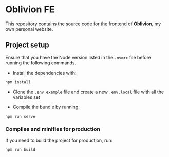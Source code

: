 # Oblivion FE
This repository contains the source code for the frontend of **Oblivion**, my own personal website.

## Project setup

Ensure that you have the Node version listed in the `.nvmrc` file before running the following commands.

- Install the dependencies with:
```
npm install
```

- Clone the `.env.example` file and create a new `.env.local` file with all the variables set

- Compile the bundle by running:
```
npm run serve
```

### Compiles and minifies for production
If you need to build the project for production, run:
```
npm run build
```
